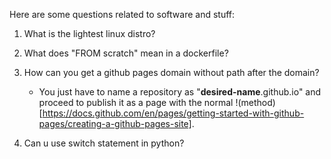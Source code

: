 Here are some questions related to software and stuff:

1. What is the lightest linux distro?

2. What does "FROM scratch" mean in a dockerfile?

3. How can you get a github pages domain without path after the domain?
    - You just have to name a repository as "__desired-name__.github.io" and proceed to publish it as a page with the normal !(method)[https://docs.github.com/en/pages/getting-started-with-github-pages/creating-a-github-pages-site].    

4. Can u use switch statement in python?